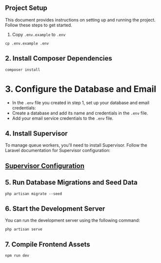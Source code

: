 ## Project Setup

This document provides instructions on setting up and running the project. Follow these steps to get started.

1. Copy `.env.example` to `.env`

```shell
cp .env.example .env
```
## 2. Install Composer Dependencies
```shell
composer install
```
# 3. Configure the Database and Email

- In the `.env` file you created in step 1, set up your database and email credentials:
- Create a database and add its name and credentials in the `.env` file.
- Add your email service credentials to the `.env` file.

## 4. Install Supervisor
 To manage queue workers, you'll need to install Supervisor. Follow the Laravel documentation for Supervisor configuration:
## [Supervisor Configuration](https://laravel.com/docs/10.x/queues#supervisor-configuration)

## 5. Run Database Migrations and Seed Data
```shell
php artisan migrate --seed
```
## 6. Start the Development Server
You can run the development server using the following command:
```shell
php artisan serve
```
## 7. Compile Frontend Assets
```shell
npm run dev
```

